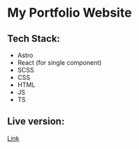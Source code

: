 <h1>My Portfolio Website</h1>
<h2>Tech Stack:</h2>
<ul>
    <li>Astro</li>
    <li>React (for single component)</li>
    <li>SCSS</li>
    <li>CSS</li>
    <li>HTML</li>
    <li>JS</li>
    <li>TS</li>
</ul>
<h2>Live version:</h2>
<a href="https://krystiano13.github.io/portfolio-new">Link</a>